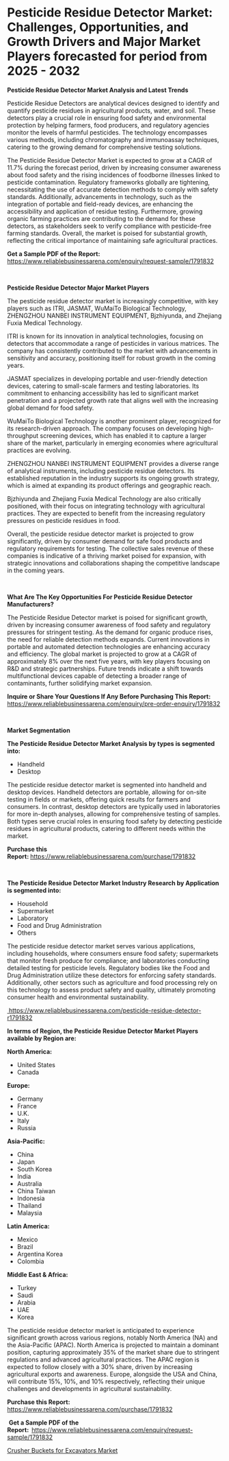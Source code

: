 <p><h1>Pesticide Residue Detector Market: Challenges, Opportunities, and Growth Drivers and Major Market Players forecasted for period from 2025 - 2032</h1></p><p><strong>Pesticide Residue Detector Market Analysis and Latest Trends</strong></p>
<p><p>Pesticide Residue Detectors are analytical devices designed to identify and quantify pesticide residues in agricultural products, water, and soil. These detectors play a crucial role in ensuring food safety and environmental protection by helping farmers, food producers, and regulatory agencies monitor the levels of harmful pesticides. The technology encompasses various methods, including chromatography and immunoassay techniques, catering to the growing demand for comprehensive testing solutions.</p><p>The Pesticide Residue Detector Market is expected to grow at a CAGR of 11.7% during the forecast period, driven by increasing consumer awareness about food safety and the rising incidences of foodborne illnesses linked to pesticide contamination. Regulatory frameworks globally are tightening, necessitating the use of accurate detection methods to comply with safety standards. Additionally, advancements in technology, such as the integration of portable and field-ready devices, are enhancing the accessibility and application of residue testing. Furthermore, growing organic farming practices are contributing to the demand for these detectors, as stakeholders seek to verify compliance with pesticide-free farming standards. Overall, the market is poised for substantial growth, reflecting the critical importance of maintaining safe agricultural practices.</p></p>
<p><strong>Get a Sample PDF of the Report:&nbsp;</strong> <a href="https://www.reliablebusinessarena.com/enquiry/request-sample/1791832?utm_campaign=2301&utm_medium=2&utm_source=Github&utm_content=ia&utm_term=18022025&utm_id=pesticide-residue-detector">https://www.reliablebusinessarena.com/enquiry/request-sample/1791832</a></p>
<p>&nbsp;</p>
<p><strong>Pesticide Residue Detector Major Market Players</strong></p>
<p><p>The pesticide residue detector market is increasingly competitive, with key players such as ITRI, JASMAT, WuMaiTo Biological Technology, ZHENGZHOU NANBEI INSTRUMENT EQUIPMENT, Bjzhiyunda, and Zhejiang Fuxia Medical Technology.</p><p>ITRI is known for its innovation in analytical technologies, focusing on detectors that accommodate a range of pesticides in various matrices. The company has consistently contributed to the market with advancements in sensitivity and accuracy, positioning itself for robust growth in the coming years.</p><p>JASMAT specializes in developing portable and user-friendly detection devices, catering to small-scale farmers and testing laboratories. Its commitment to enhancing accessibility has led to significant market penetration and a projected growth rate that aligns well with the increasing global demand for food safety.</p><p>WuMaiTo Biological Technology is another prominent player, recognized for its research-driven approach. The company focuses on developing high-throughput screening devices, which has enabled it to capture a larger share of the market, particularly in emerging economies where agricultural practices are evolving.</p><p>ZHENGZHOU NANBEI INSTRUMENT EQUIPMENT provides a diverse range of analytical instruments, including pesticide residue detectors. Its established reputation in the industry supports its ongoing growth strategy, which is aimed at expanding its product offerings and geographic reach.</p><p>Bjzhiyunda and Zhejiang Fuxia Medical Technology are also critically positioned, with their focus on integrating technology with agricultural practices. They are expected to benefit from the increasing regulatory pressures on pesticide residues in food.</p><p>Overall, the pesticide residue detector market is projected to grow significantly, driven by consumer demand for safe food products and regulatory requirements for testing. The collective sales revenue of these companies is indicative of a thriving market poised for expansion, with strategic innovations and collaborations shaping the competitive landscape in the coming years.</p></p>
<p>&nbsp;</p>
<p><strong>What Are The Key Opportunities For Pesticide Residue Detector Manufacturers?</strong></p>
<p><p>The Pesticide Residue Detector market is poised for significant growth, driven by increasing consumer awareness of food safety and regulatory pressures for stringent testing. As the demand for organic produce rises, the need for reliable detection methods expands. Current innovations in portable and automated detection technologies are enhancing accuracy and efficiency. The global market is projected to grow at a CAGR of approximately 8% over the next five years, with key players focusing on R&D and strategic partnerships. Future trends indicate a shift towards multifunctional devices capable of detecting a broader range of contaminants, further solidifying market expansion.</p></p>
<p><strong>Inquire or Share Your Questions If Any Before Purchasing This Report:</strong> <a href="https://www.reliablebusinessarena.com/enquiry/pre-order-enquiry/1791832?utm_campaign=2301&utm_medium=2&utm_source=Github&utm_content=ia&utm_term=18022025&utm_id=pesticide-residue-detector">https://www.reliablebusinessarena.com/enquiry/pre-order-enquiry/1791832</a></p>
<p>&nbsp;</p>
<p><strong>Market Segmentation</strong></p>
<p><strong>The Pesticide Residue Detector Market Analysis by types is segmented into:</strong></p>
<p><ul><li>Handheld</li><li>Desktop</li></ul></p>
<p><p>The pesticide residue detector market is segmented into handheld and desktop devices. Handheld detectors are portable, allowing for on-site testing in fields or markets, offering quick results for farmers and consumers. In contrast, desktop detectors are typically used in laboratories for more in-depth analyses, allowing for comprehensive testing of samples. Both types serve crucial roles in ensuring food safety by detecting pesticide residues in agricultural products, catering to different needs within the market.</p></p>
<p><strong>Purchase this Report:&nbsp;</strong><a href="https://www.reliablebusinessarena.com/purchase/1791832?utm_campaign=2301&utm_medium=2&utm_source=Github&utm_content=ia&utm_term=18022025&utm_id=pesticide-residue-detector">https://www.reliablebusinessarena.com/purchase/1791832</a></p>
<p>&nbsp;</p>
<p><strong>The Pesticide Residue Detector Market Industry Research by Application is segmented into:</strong></p>
<p><ul><li>Household</li><li>Supermarket</li><li>Laboratory</li><li>Food and Drug Administration</li><li>Others</li></ul></p>
<p><p>The pesticide residue detector market serves various applications, including households, where consumers ensure food safety; supermarkets that monitor fresh produce for compliance; and laboratories conducting detailed testing for pesticide levels. Regulatory bodies like the Food and Drug Administration utilize these detectors for enforcing safety standards. Additionally, other sectors such as agriculture and food processing rely on this technology to assess product safety and quality, ultimately promoting consumer health and environmental sustainability.</p></p>
<p><a href="https://www.reliablebusinessarena.com/pesticide-residue-detector-r1791832?utm_campaign=2301&utm_medium=2&utm_source=Github&utm_content=ia&utm_term=18022025&utm_id=pesticide-residue-detector">&nbsp;https://www.reliablebusinessarena.com/pesticide-residue-detector-r1791832</a></p>
<p><strong>In terms of Region, the Pesticide Residue Detector Market Players available by Region are:</strong></p>
<p>
    <p> <strong> North America: </strong>
        <ul>
            <li>United States</li>
            <li>Canada</li>
        </ul>
        </p> 
    <p> <strong> Europe: </strong>
        <ul>
            <li>Germany</li>
            <li>France</li>
            <li>U.K.</li>
            <li>Italy</li>
            <li>Russia</li>
        </ul>
        </p> 
    <p> <strong> Asia-Pacific: </strong>
        <ul>
            <li>China</li>
            <li>Japan</li>
            <li>South Korea</li>
            <li>India</li>
            <li>Australia</li>
            <li>China Taiwan</li>
            <li>Indonesia</li>
            <li>Thailand</li>
            <li>Malaysia</li>
        </ul>
        </p> 
    <p> <strong> Latin America: </strong>
        <ul>
            <li>Mexico</li>
            <li>Brazil</li>
            <li>Argentina Korea</li>
            <li>Colombia</li>
        </ul>
        </p> 
    <p> <strong> Middle East & Africa: </strong>
        <ul>
            <li>Turkey</li>
            <li>Saudi</li>
            <li>Arabia</li>
            <li>UAE</li>
            <li>Korea</li>
        </ul>
    </p>
    </p>
<p><p>The pesticide residue detector market is anticipated to experience significant growth across various regions, notably North America (NA) and the Asia-Pacific (APAC). North America is projected to maintain a dominant position, capturing approximately 35% of the market share due to stringent regulations and advanced agricultural practices. The APAC region is expected to follow closely with a 30% share, driven by increasing agricultural exports and awareness. Europe, alongside the USA and China, will contribute 15%, 10%, and 10% respectively, reflecting their unique challenges and developments in agricultural sustainability.</p></p>
<p><strong>Purchase this Report: </strong><a href="https://www.reliablebusinessarena.com/purchase/1791832?utm_campaign=2301&utm_medium=2&utm_source=Github&utm_content=ia&utm_term=18022025&utm_id=pesticide-residue-detector">https://www.reliablebusinessarena.com/purchase/1791832</a></p>
<p>&nbsp;<strong>Get a Sample PDF of the Report:&nbsp;&nbsp;</strong><a href="https://www.reliablebusinessarena.com/enquiry/request-sample/1791832?utm_campaign=2301&utm_medium=2&utm_source=Github&utm_content=ia&utm_term=18022025&utm_id=pesticide-residue-detector">https://www.reliablebusinessarena.com/enquiry/request-sample/1791832</a></p>
<p><strong></strong></p>
<p><p><a href="https://github.com/sholympia197070/Market-Research-Report-List-1/blob/main/crusher-buckets-for-excavators-market.md?utm_campaign=2301&utm_medium=2&utm_source=Github&utm_content=ia&utm_term=18022025&utm_id=pesticide-residue-detector">Crusher Buckets for Excavators Market</a></p></p>